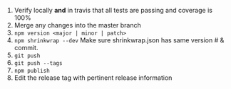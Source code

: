 1. Verify locally **and** in travis that all tests are passing and coverage is 100%
1. Merge any changes into the master branch
1. `npm version <major | minor | patch>`
1. `npm shrinkwrap --dev` Make sure shrinkwrap.json has same version # & commit.
1. `git push`
1. `git push --tags`
1. `npm publish`
1. Edit the release tag with pertinent release information
